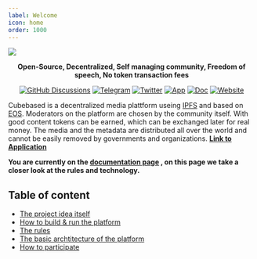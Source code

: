 ```yaml
---
label: Welcome
icon: home
order: 1000
---
```


![](https://styles.redditmedia.com/t5_6c8lwa/styles/bannerBackgroundImage_o4iznl5vbpl91.png)

<p align="center">
    <b>Open-Source, Decentralized, Self managing community, Freedom of speech, No token transaction fees</b>
</p>

<p align="center">
    <a href="https://github.com/cubebased/doc/discussions"><img src="https://img.shields.io/badge/Discussions-gray.svg?logo=github" alt="GitHub Discussions"></a>
    <a href="https://t.me/cubebased"><img src="https://img.shields.io/badge/Telegram-white.svg?logo=telegram" alt="Telegram"></a>
    <a href="https://twitter.com/cubebased_com"><img src="https://img.shields.io/badge/Twitter-white.svg?logo=twitter" alt="Twitter"></a>
    <a href="https://app.cubebased.com/"><img src="https://img.shields.io/badge/App-blue.svg" alt="App"></a>
    <a href="https://doc.cubebased.com"><img src="https://img.shields.io/badge/Doc-blue.svg" alt="Doc"></a>
    <a href="https://cubebased.com/"><img src="https://img.shields.io/badge/Website-blue.svg" alt="Website"></a>
</p>

Cubebased is a decentralized media plattform useing [IPFS](https://ipfs.io) and based on [EOS](https://eos.io/). Moderators on the platform are chosen by the community itself. With good content tokens can be earned, which can be exchanged later for real money. The media and the metadata are distributed all over the world and cannot be easily removed by governments and organizations. <b>[Link to Application](https://app.cubebased.com)</b>

<b>You are currently on the [documentation page](https://doc.cubebased.com) , on this page we take a closer look at the rules and technology.</b>


## Table of content
- [The project idea itself](http://doc.cubebased.com/idea_and_motivation/)
- [How to build & run the platform](http://doc.cubebased.com/guides/getting-started/)
- [The rules](http://doc.cubebased.com/ethics/rules/)
- [The basic archtitecture of the platform](http://doc.cubebased.com/archtitecture/overview/)
- [How to participate](http://doc.cubebased.com/participate/overview/)
